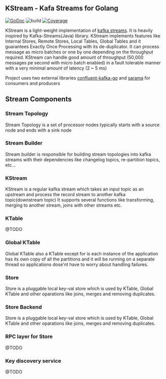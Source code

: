## KStream - Kafa Streams for Golang

[![GoDoc](https://godoc.org/github.com/pickme-go/k-stream?status.svg)](https://godoc.org/github.com/pickme-go/k-stream)
![build](https://github.com/pickme-go/k-stream/workflows/build/badge.svg)
[![Coverage](https://codecov.io/gh/pickme-go/k-stream/branch/master/graph/badge.svg)](https://codecov.io/gh/pickme-go/k-stream)

KStream is a light-weight implementation of [kafka streams](https://kafka.apache.org/documentation/streams/).
It is heavily inspired by Kafka-Streams(Java) library. KStream
implements features like Internal Stores, Remote Stores, Local Tables, Global Tables and it guarantees Exactly Once 
Processing with its de-duplicator. It can process message as micro batches or one by one depending on the throughput 
required. KStream can handle good amount of throughput (50,000 messages pe second with micro batch enabled) in a fault 
tolerable manner with a  very minimal amount of latency (2 ~ 5 ms)

Project uses two external libraries [confluent-kafka-go](https://github.com/confluentinc/confluent-kafka-go) and 
[sarama](https://github.com/Shopify/sarama) for consumers and producers

## Stream Components

### Stream Topology

Stream Topology is a set of processor nodes typically starts with a source node and ends with a sink node

### Stream Builder

Stream builder is responsible for building stream topologies into kafka streams with their dependencies like changelog 
topics, re-partition topics, etc...

### KStream

KStream is a regular kafka stream which takes an input topic as an upstream and process the record stream to another 
kafka topic(downstream topic)
It supports several functions like transforming, merging to another stream, joins with other streams etc.

### KTable

@TODO

### Global KTable

Global KTable also a KTable except for is each instance of the application has its own 
copy of all the partitions and it will be running on a separate thread so applications dose'nt have to worry 
about handling failures.

### Store

Store is a pluggable local key-val store which is used by KTable, Global KTable and other oparations like joins, merges
and removing duplicates.

### Store Backend

Store is a pluggable local key-val store which is used by KTable, Global KTable and other oparations like joins, merges
and removing duplicates.

### RPC layer for Store

@TODO

### Key discovery service

@TODO


